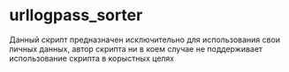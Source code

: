# urllogpass_sorter
Данный скрипт предназначен исключительно для использования свои личных данных, автор скрипта ни в коем случае не поддерживает использование скрипта в корыстных целях
